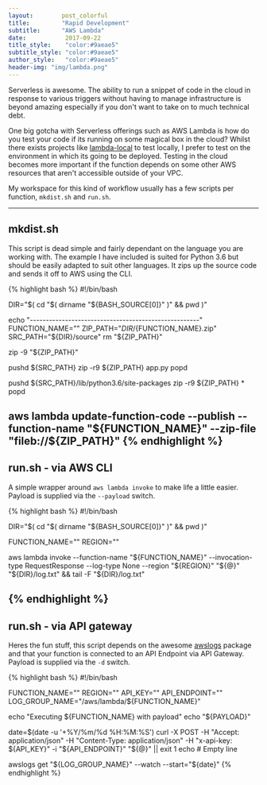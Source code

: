 ```yaml
---
layout:        post_colorful
title:         "Rapid Development"
subtitle:      "AWS Lambda"
date:           2017-09-22
title_style:    "color:#9aeae5"
subtitle_style: "color:#9aeae5"
author_style:   "color:#9aeae5"
header-img: "img/lambda.png"
---
```


Serverless is awesome. The ability to run a snippet of code in the cloud in response to various triggers without having to manage
infrastructure is beyond amazing especially if you don't want to take on to much technical debt.

One big gotcha with Serverless offerings such as AWS Lambda is how do you test your code if its running on some magical box in the cloud? 
Whilst there exists projects like [lambda-local](https://github.com/ashiina/lambda-local) to test locally, I prefer to test on the environment in which its going to be deployed.
Testing in the cloud becomes more important if the function depends on some other AWS resources that aren't accessible outside of your VPC.

My workspace for this kind of workflow usually has a few scripts per function, `mkdist.sh` and `run.sh`.

---


## mkdist.sh

This script is dead simple and fairly dependant on the language you are working with. The example I have included is suited for Python 3.6 but should be easily adapted to suit other languages. It zips up the source code and sends it off to AWS using the CLI.

{% highlight bash %}
#!/bin/bash

DIR="$( cd "$( dirname "${BASH_SOURCE[0]}" )" && pwd )"

echo "-----------------------------------------------------"
FUNCTION_NAME="<function name>"
ZIP_PATH="${DIR}/${FUNCTION_NAME}.zip"
SRC_PATH="${DIR}/source"
rm "${ZIP_PATH}"

zip -9 "${ZIP_PATH}"

pushd ${SRC_PATH}
zip -r9 ${ZIP_PATH} app.py
popd

pushd ${SRC_PATH}/lib/python3.6/site-packages
zip -r9 ${ZIP_PATH} *
popd

aws lambda update-function-code --publish --function-name "${FUNCTION_NAME}" --zip-file "fileb://${ZIP_PATH}"
{% endhighlight %}
---


## run.sh - via AWS CLI

A simple wrapper around `aws lambda invoke` to make life a little easier. Payload is supplied via the `--payload` switch.

{% highlight bash %}
#!/bin/bash

DIR="$( cd "$( dirname "${BASH_SOURCE[0]}" )" && pwd )"

FUNCTION_NAME="<function name>"
REGION="<region>"

aws lambda invoke --function-name "${FUNCTION_NAME}" --invocation-type RequestResponse --log-type None --region "${REGION}" "${@}" "${DIR}/log.txt" && tail -F "${DIR}/log.txt"

{% endhighlight %}
---


## run.sh - via API gateway

Heres the fun stuff, this script depends on the awesome [awslogs](https://github.com/jorgebastida/awslogs) package and that your function
is connected to an API Endpoint via API Gateway. Payload is supplied via the `-d` switch.

{% highlight bash %}
#!/bin/bash

FUNCTION_NAME="<function name>"
REGION="<region>"
API_KEY="<api key>"
API_ENDPOINT="<api endpoint>"
LOG_GROUP_NAME="/aws/lambda/${FUNCTION_NAME}"

echo "Executing ${FUNCTION_NAME} with payload"
echo "${PAYLOAD}"

date=$(date -u '+%Y/%m/%d %H:%M:%S')
curl -X POST -H "Accept: application/json" -H "Content-Type: application/json" -H "x-api-key: ${API_KEY}" -i "${API_ENDPOINT}" "${@}" || exit 1
echo # Empty line

awslogs get "${LOG_GROUP_NAME}" --watch --start="${date}"
{% endhighlight %}
